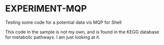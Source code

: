 # EXPERIMENT-MQP
Testing some code for a potential data vis MQP for Shell

This code in the sample is not my own, and is found in the KEGG database for metabolic pathways. I am just looking at it.
